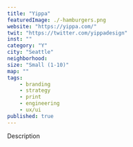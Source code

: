 ```yaml
---
title: "Yippa"
featuredImage: ./-hamburgers.png
website: "https://yippa.com/"
twit: "https://twitter.com/yippadesign"
inst: ""
category: "Y"
city: "Seattle"
neighborhood:
size: "Small (1-10)"
map: ""
tags:
    - branding
    - strategy
    - print
    - engineering
    - ux/ui
published: true
---
```


Description
